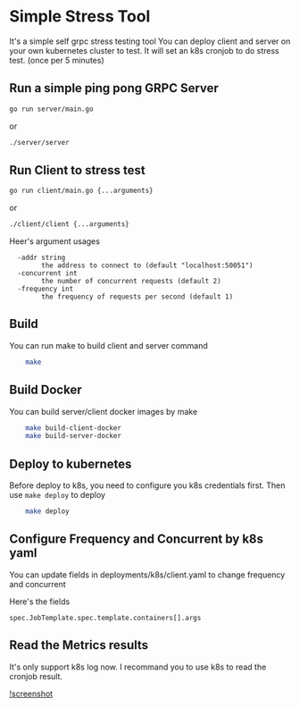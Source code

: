 # Simple Stress Tool

It's a simple self grpc stress testing tool
You can deploy client and server on your own kubernetes cluster to test.
It will set an k8s cronjob to do stress test. (once per 5 minutes)


## Run a simple ping pong GRPC Server

```bash
go run server/main.go
```

or 

```bash
./server/server
```

## Run Client to stress test

```bash
go run client/main.go {...arguments}
```

or 
```bash
./client/client {...arguments}
```

Heer's argument usages

```
  -addr string
        the address to connect to (default "localhost:50051")
  -concurrent int
        the number of concurrent requests (default 2)
  -frequency int
        the frequency of requests per second (default 1)
```

## Build

You can run make to build client and server command

```bash
    make
```

## Build Docker

You can build server/client docker images by make

```bash
    make build-client-docker
    make build-server-docker
```

## Deploy to kubernetes

Before deploy to k8s, you need to configure you k8s credentials first.
Then use ```make deploy``` to deploy

```bash
    make deploy
```

## Configure Frequency and Concurrent by k8s yaml

You can update fields in deployments/k8s/client.yaml to change frequency and concurrent

Here's the fields

```
spec.JobTemplate.spec.template.containers[].args
```

## Read the Metrics results

It's only support k8s log now.
I recommand you to use k8s to read the cronjob result.

[!screenshot](./assets/images/screenshot.png)


